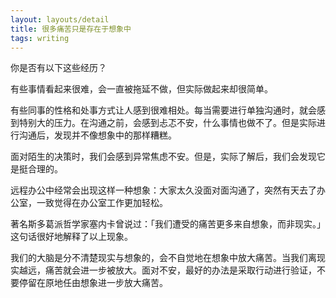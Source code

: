 ```yaml
---
layout: layouts/detail
title: 很多痛苦只是存在于想象中
tags: writing
---
```

你是否有以下这些经历？

有些事情看起来很难，会一直被拖延不做，但实际做起来却很简单。

有些同事的性格和处事方式让人感到很难相处。每当需要进行单独沟通时，就会感到特别大的压力。在沟通之前，会感到忐忑不安，什么事情也做不了。但是实际进行沟通后，发现并不像想象中的那样糟糕。

面对陌生的决策时，我们会感到异常焦虑不安。但是，实际了解后，我们会发现它是挺合理的。

远程办公中经常会出现这样一种想象：大家太久没面对面沟通了，突然有天去了办公室，一致觉得在办公室工作更加轻松。

著名斯多葛派哲学家塞内卡曾说过：「我们遭受的痛苦更多来自想象，而非现实。」这句话很好地解释了以上现象。

我们的大脑是分不清楚现实与想象的，会不自觉地在想象中放大痛苦。当我们离现实越远，痛苦就会进一步被放大。面对不安，最好的办法是采取行动进行验证，不要停留在原地任由想象进一步放大痛苦。